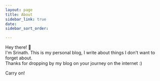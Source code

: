 ```yaml
---
layout: page
title: About
sidebar_link: true
date: 
sidebar_sort_order: 

---
```

<div class="message"> 

Hey there! 👋 
 <br>
I'm Srinath. This is my personal blog, I write about things I don't want to forget about.
<br>
Thanks for dropping by my blog on your journey on the internet :) 
 
</div>
<p class="message"> 

Carry on!
</p>
